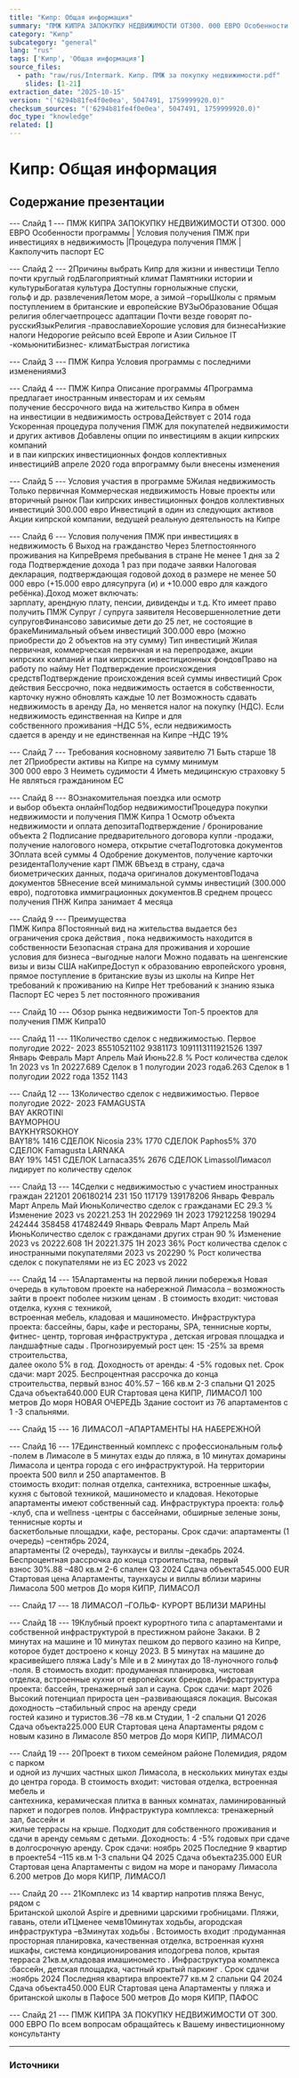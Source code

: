 ```yaml
---
title: "Кипр: Общая информация"
summary: "ПМЖ КИПРА ЗАПОКУПКУ НЕДВИЖИМОСТИ ОТ300. 000 ЕВРО Особенности программы | Условия получения ПМЖ при инвестициях в недвижимость |Процедура получения ПМЖ | Какполучить паспорт ЕС 2Причины выбрать Кипр дл"
category: "Кипр"
subcategory: "general"
lang: "rus"
tags: ['Кипр', 'Общая информация']
source_files:
  - path: "raw/rus/Intermark. Кипр. ПМЖ за покупку недвижимости.pdf"
    slides: [1-21]
extraction_date: "2025-10-15"
version: "('6294b81fe4f0e0ea', 5047491, 1759999920.0)"
checksum_sources: "('6294b81fe4f0e0ea', 5047491, 1759999920.0)"
doc_type: "knowledge"
related: []
---
```


# Кипр: Общая информация

## Содержание презентации

--- Слайд 1 ---
ПМЖ КИПРА ЗАПОКУПКУ НЕДВИЖИМОСТИ ОТ300. 000 ЕВРО
Особенности программы | Условия получения ПМЖ при инвестициях в недвижимость |Процедура получения ПМЖ | Какполучить паспорт ЕС

--- Слайд 2 ---
2Причины выбрать Кипр для жизни и инвестици
Тепло почти круглый годБлагоприятный климат
Памятники
истории и культурыБогатая культура
Доступны горнолыжные спуски,  
гольф и др. развлеченияЛетом море, а зимой –горыШколы с прямым поступлением
в британские и европейские ВУЗыОбразование
Общая религия облегчаетпроцесс адаптации
Почти везде говорят 
по-русскиЯзыкРелигия -православиеХорошие условия
для бизнесаНизкие налоги
Недорогие рейсыпо всей Европе и Азии
Cильное IT -комьюнитиБизнес- климатБыстрая логистика

--- Слайд 3 ---
ПМЖ Кипра
Условия программы с последними изменениями3

--- Слайд 4 ---
ПМЖ Кипра
Описание программы
4Программа предлагает иностранным инвесторам и их семьям  
получение бессрочного вида на жительство Кипра в обмен  
на инвестиции в недвижимость островаДействует с 2014 года
Ускоренная процедура получения ПМЖ
для покупателей недвижимости и других активов
Добавлены опции по инвестициям в акции кипрских компаний  
и в паи кипрских инвестиционных фондов коллективных  
инвестицийВ апреле 2020 года
впрограмму были внесены изменения

--- Слайд 5 ---
Условия
участия в программе
5Жилая недвижимость
Только первичная
Коммерческая недвижимость
Новые проекты или вторичный рынок
Паи кипрских инвестиционных фондов
коллективных инвестиций
300.000 евро
Инвестиций в один из следующих активов
Акции кипрской компании,
ведущей реальную  деятельность на Кипре

--- Слайд 6 ---
Условия получения ПМЖ при инвестициях в недвижимость
6 Выход на гражданство
Через 5летпостоянного проживания на 
КипреВремя пребывания в стране
Не менее 1 дня за 2 года
Подтверждение дохода 1 раз при подаче заявки
Налоговая декларация, подтверждающая годовой доход в 
размере не менее 50 000 евро (+15.000 евро длясупруга (и)
и +10.000 евро для каждого ребёнка).Доход может включать:  
зарплату, арендную плату, пенсии, дивиденды и т.д.
Кто имеет право получить ПМЖ 
Супруг / супруга заявителя
Несовершеннолетние дети супруговФинансово зависимые дети до 25 лет, не состоящие в бракеМинимальный объем инвестиций
300.000 евро (можно приобрести до 2 
объектов на эту сумму)
Тип инвестиций
Жилая первичная, коммерческая первичная и на 
перепродаже, акции кипрских компаний и паи 
кипрских инвестиционных фондовПраво на работу по найму
Нет
Подтверждение происхождения средствПодтверждение происхождения всей суммы инвестиций
Срок действия
Бессрочно, пока недвижимость остается в 
собственности,  карточку нужно обновлять каждые 10 лет
Возможность сдавать недвижимость в аренду
Да, но меняется налог на покупку (НДС).
Если недвижимость единственная на Кипре и для  
собственного проживания –НДС 5%, если недвижимость  
сдается в аренду и не единственная на Кипре –НДС 19%

--- Слайд 7 ---
Требования
косновному заявителю
71 Быть старше 18 лет
2Приобрести активы на Кипре на сумму минимум  
300 000 евро
3 Неиметь судимости
4 Иметь медицинскую страховку
5 Не являться гражданином ЕС

--- Слайд 8 ---
8Ознакомительная поездка или осмотр  
и выбор объекта онлайнПодбор недвижимостиПроцедура покупки недвижимости и получения ПМЖ Кипра
1
Осмотр объекта недвижимости и 
оплата депозитаПодтверждение / бронирование объекта
2
Подписание предварительного договора купли -продажи,  
получение налогового номера, открытие счетаПодготовка документов
3Оплата всей суммы
4
Одобрение документов, получение карточки  
резидентаПолучение карт ПМЖ
6Въезд в страну, сдача биометрических данных, подача  оригиналов документовПодача документов
5Внесение всей минимальной суммы инвестиций (300.000 евро),  подготовка иммиграционных документов.В среднем процесс получения ПНЖ Кипра занимает 4 месяца

--- Слайд 9 ---
Преимущества  
ПМЖ Кипра
8Постоянный вид на жительства выдается без  
ограничения срока действия , пока недвижимость
находится в собственности
Безопасная страна для проживания и хорошие  
условия для бизнеса –выгодные налоги
Можно подавать на шенгенские визы и 
визы США наКипреДоступ к образованию европейского уровня,  
прямое поступление в британские вузы из  школы 
на Кипре
Нет требований к проживанию на Кипре
Нет требований  к знанию языка
Паспорт ЕС через 5 лет постоянного 
проживания

--- Слайд 10 ---
Обзор рынка недвижимости
Топ-5 проектов для получения ПМЖ Кипра10

--- Слайд 11 ---
11Количество сделок с недвижимостью. Первое полугодие 2022- 2023
85510521102
9381173
1091113111921526
1397
Январь Февраль Март Апрель Май Июнь22.8 %
Рост количества сделок 1п 2023 vs 1п 20227.689
Сделок в 1 полугодии 2023 года6.263
Сделок в 1 полугодии 2022 года
1352
1143

--- Слайд 12 ---
13Количество сделок с недвижимостью. Первое полугодие 2022- 2023
FAMAGUSTA  
BAY
AKROTINI  
BAYMOPHOU  
BAYKHYRSOKHOY  
BAY18%
1416 СДЕЛОК
Nicosia
23%
1770 СДЕЛОК
Paphos5%
370 СДЕЛОК
Famagusta
LARNAKA  
BAY
19%
1451 СДЕЛОК
Larnaca35%
2676 СДЕЛОК
LimassolЛимасол лидирует
по количеству сделок

--- Слайд 13 ---
14Сделки с недвижимостью с участием иностранных граждан
221201 206180214 231
150
117179
139178206
Январь Февраль Март Апрель Май ИюньКоличество сделок с гражданами ЕС
29.3 %
Изменение 2023 vs 20221.253
1H 2022969
1H 2023
179212258
190294
242444
358458
417482449
Январь Февраль Март Апрель Май ИюньКоличество сделок с гражданами других стран
90 %
Изменение 2023 vs 20222.608
1H 20221.375
1H 2023
36%
Рост количества сделок с иностранными покупателями
2023 vs 202290 %
Рост количества сделок с покупателями не из ЕС
2023 vs 2022

--- Слайд 14 ---
15Апартаменты
на первой линии побережья
Новая очередь в культовом проекте на набережной Лимасола –
возможность зайти в проект поболее низким ценам .
В стоимость входит: чистовая отделка, кухня с техникой,  
встроенная мебель, кладовая и машиноместо.
Инфраструктура проекта: бассейны, бары, кафе и рестораны,  SPA, 
теннисные корты, фитнес- центр, торговая инфраструктура , детская 
игровая площадка и ландшафтные сады .
Прогнозируемый рост цен: 15 -25% за время строительства,  
далее около 5% в год. Доходность от аренды: 4 -5% годовых net.
Срок сдачи: март 2025. Беспроцентная рассрочка до конца  
строительства, первый взнос 40%.57 – 166 кв.м
2-3 спальни
Q1 2025
Сдача объекта640.000 EUR
Стартовая цена
КИПР, ЛИМАСОЛ
100 метров
До моря
НОВАЯ ОЧЕРЕДЬ
Здание состоит из 76 апартаментов с 1 -3 спальнями.

--- Слайд 15 ---
16
ЛИМАСОЛ –АПАРТАМЕНТЫ НА НАБЕРЕЖНОЙ

--- Слайд 16 ---
17Единственный комплекс с профессиональным гольф -полем
в Лимасоле в 5 минутах езды до пляжа, в 10 минутах домарины
Лимасола и центра города с его инфраструктурой.
На территории проекта 500 вилл и 250 апартаментов. В  
стоимость входит: полная отделка, сантехника, встроенные  шкафы, кухня с бытовой техникой, машиноместо и кладовая.  Некоторые апартаменты имеют собственный сад.
Инфраструктура проекта: гольф -клуб, спа и wellness -центры  с 
бассейнами, обширные зеленые зоны, теннисные корты и  
баскетбольные площадки, кафе, рестораны.
Срок сдачи: апартаменты (1 очередь) –сентябрь 2024,  
апартаменты (2 очередь), таунхаусы и виллы –декабрь 2024.
Беспроцентная рассрочка до конца строительства, первый  
взнос 30%.88 –480 кв.м
2-6 спален
Q3 2024
Сдача объекта545.000 EUR
Стартовая цена
Апартаменты, таунхаусы и 
виллы вблизи марины Лимасола
500 метров
До моря
КИПР, ЛИМАСОЛ

--- Слайд 17 ---
18
ЛИМАСОЛ –ГОЛЬФ- КУРОРТ ВБЛИЗИ МАРИНЫ

--- Слайд 18 ---
19Клубный проект курортного типа с апартаментами и  
собственной инфраструктурой в престижном районе Закаки.
В 2 минутах на машине и 10 минутах пешком до первого казино
на Кипре, которое будет достроено к концу 2023. В 5 минутах
на машине до красивейшего пляжа Lady's Mile и в 2 минутах до 
18-луночного гольф -поля.
В стоимость входит: продуманная планировка, чистовая  
отделка, встроенные кухни от европейских брендов.
Инфраструктура проекта: бассейн, тренажерный зал и сауна.
Срок сдачи: март 2026
Высокий потенциал прироста цен –развивающаяся локация.
Высокая доходность –стабильный спрос на аренду среди  
гостей казино и туристов.36 –78 кв.м
Студии, 1 -2 спальни
Q1 2026
Сдача объекта225.000 EUR
Стартовая цена
Апартаменты
рядом с новым казино в Лимасоле
850 метров
До моря
КИПР, ЛИМАСОЛ

--- Слайд 19 ---
20Проект в тихом семейном районе Полемидия, рядом с парком  
и одной из лучших частных школ Лимасола, в нескольких  минутах езды до центра города.
В стоимость входит: чистовая отделка, встроенная мебель и  
сантехника, керамическая плитка в ванных комнатах,  ламинированный паркет и подогрев полов.
Инфраструктура комплекса: тренажерный зал, бассейн и  
жилые террасы на крыше.
Подходит для собственного проживания и сдачи в аренду
семьям с детьми.
Доходность: 4 -5% годовых при сдаче в долгосрочную аренду.
Срок сдачи: ноябрь 2025
Последние 9 квартир в проекте54 –115 кв.м
1-3 спальни
Q4 2025
Сдача объекта235.000 EUR
Стартовая цена
Апартаменты
с видом на море и панораму Лимасола
6.200 метров
До моря
КИПР, ЛИМАСОЛ

--- Слайд 20 ---
21Комплекс из 14 квартир напротив пляжа Венус, рядом с  
Британской школой Aspire и древними царскими гробницами.
Пляжи, гавань, отели иТЦменее чемв10минутах ходьбы,
агородская инфраструктура –в3минутах ходьбы .
Встоимость входит :продуманная просторная планировка,
качественная отделка, встроенная кухня ишкафы, система
кондиционирования иподогрева полов, крытая терраса
21кв.м,кладовая имашиноместо .
Инфраструктура комплекса :бассейн, детская площадка,
частный крытый паркинг .
Срок сдачи :ноябрь 2024
Последняя квартира впроекте77 кв.м
2 спальни
Q4 2024
Сдача объекта450.000 EUR
Стартовая цена
Апартаменты у пляжа
и британской школы в Пафосе
500 метров
До моря
КИПР, ПАФОС

--- Слайд 21 ---
ПМЖ КИПРА ЗА ПОКУПКУ НЕДВИЖИМОСТИ ОТ 300. 000 ЕВРО
По всем вопросам обращайтесь к Вашему инвестиционному консультанту


---

### Источники
[^src1]: raw/Intermark. Кипр. ПМЖ за покупку недвижимости.pdf → слайды 1–21
